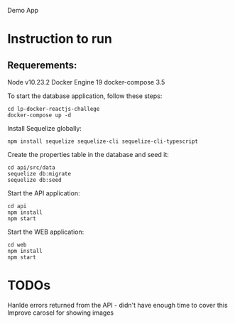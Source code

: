 Demo App

Instruction to run
==================

Requerements:
--------------------
Node v10.23.2
Docker Engine 19
docker-compose 3.5

To start the database application, follow these steps:

    cd lp-docker-reactjs-challege
    docker-compose up -d

Install Sequelize globally:

    npm install sequelize sequelize-cli sequelize-cli-typescript


Create the properties table in the database and seed it:

    cd api/src/data
    sequelize db:migrate
    sequelize db:seed


Start the API application:

    cd api
    npm install
    npm start

Start the WEB application:

    cd web
    npm install
    npm start



TODOs
==================

Hanlde errors returned from the API - didn't have enough time to cover this
Improve carosel for showing images


